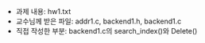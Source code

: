 - 과제 내용: hw1.txt
- 교수님께 받은 파일: addr1.c, backend1.h, backend1.c
- 직접 작성한 부분: backend1.c의 search_index()와 Delete()
